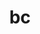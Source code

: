 ---
title: "bc"
layout: cache
categories: [package, develop-2025-07-13]
meta: {"compilers": ["gcc@11.4.0"], "num_specs": 2, "num_specs_by_stack": {"e4s": 1, "e4s-neoverse-v2": 1, "root": 2, "tutorial": 1}, "oss": ["ubuntu22.04"], "platforms": ["linux"], "stacks": ["e4s", "e4s-neoverse-v2", "root", "tutorial"], "targets": ["neoverse_v2", "x86_64_v3"], "versions": ["1.07.1"]}
spec_details: [{"compiler": "gcc@11.4.0", "hash": "kegjoarlmwlz3uvrnind7pxb4rz5ea3b", "os": "ubuntu22.04", "platform": "linux", "size": "-", "stacks": ["e4s", "root", "tutorial"], "target": "x86_64_v3", "variants": ["build_system=autotools"], "versions": ["1.07.1"]}, {"compiler": "gcc@11.4.0", "hash": "q6v22ffmm3k6o2fajdv2ysdlhe5j4ail", "os": "ubuntu22.04", "platform": "linux", "size": "-", "stacks": ["e4s-neoverse-v2", "root"], "target": "neoverse_v2", "variants": ["build_system=autotools"], "versions": ["1.07.1"]}]
---